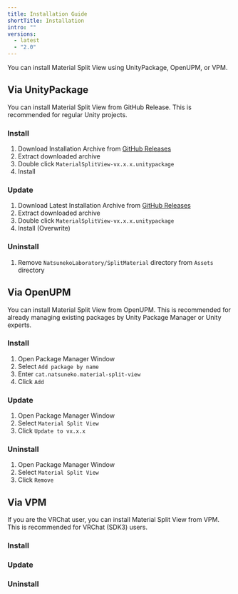 ```yaml
---
title: Installation Guide
shortTitle: Installation
intro: ""
versions:
  - latest
  - "2.0"
---
```


You can install Material Split View using UnityPackage, OpenUPM, or VPM.

## Via UnityPackage

You can install Material Split View from GitHub Release.
This is recommended for regular Unity projects.

### Install

1. Download Installation Archive from [GitHub Releases](https://github.com/natsuneko-laboratory/material-split-view/releases)
2. Extract downloaded archive
3. Double click `MaterialSplitView-vx.x.x.unitypackage`
4. Install

### Update

1. Download Latest Installation Archive from [GitHub Releases](https://github.com/natsuneko-laboratory/material-split-view/releases)
2. Extract downloaded archive
3. Double click `MaterialSplitView-vx.x.x.unitypackage`
4. Install (Overwrite)

### Uninstall

1. Remove `NatsunekoLaboratory/SplitMaterial` directory from `Assets` directory

## Via OpenUPM

You can install Material Split View from OpenUPM.
This is recommended for already managing existing packages by Unity Package Manager or Unity experts.

### Install

1. Open Package Manager Window
1. Select `Add package by name`
1. Enter `cat.natsuneko.material-split-view`
1. Click `Add`

### Update

1. Open Package Manager Window
2. Select `Material Split View`
3. Click `Update to vx.x.x`

### Uninstall

1. Open Package Manager Window
2. Select `Material Split View`
3. Click `Remove`

## Via VPM

If you are the VRChat user, you can install Material Split View from VPM. This is recommended for VRChat (SDK3) users.

### Install

### Update

### Uninstall
